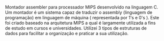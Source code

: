 Montador assembler para processador MIPS desenvolvido na linguagem C.
Um montador é um sistema capaz de traduzir o assembly (linguagem de programação) em linguagem de máquina ( representada por 1's e 0's ).
Este foi criado baseado na arquitetura MIPS a qual é largamente utilizada a fins de estudo em cursos e universidades.
Utilizei 3 tipos de estruturas de dados para facilitar a organização e praticar a sua utilização.
